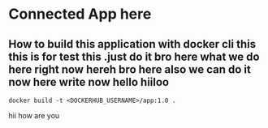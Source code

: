 # Connected App here 

## How to build this application with docker cli this this is for test this .just do it bro here what we do here right now hereh bro  here also we can do it now here write now hello hiiloo
```hiii
docker build -t <DOCKERHUB_USERNAME>/app:1.0 .
```
hii
how are you

